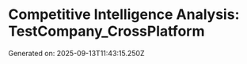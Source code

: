 # Competitive Intelligence Analysis: TestCompany_CrossPlatform

Generated on: 2025-09-13T11:43:15.250Z

